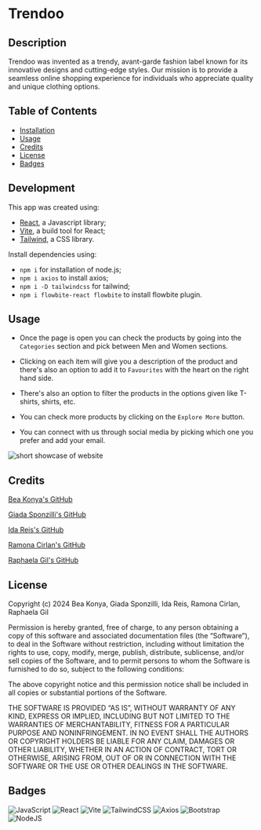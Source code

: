 # Trendoo

## Description

Trendoo was invented as a trendy, avant-garde fashion label known for its innovative designs and cutting-edge styles. Our mission is to provide a seamless online shopping experience for individuals who appreciate quality and unique clothing options.

## Table of Contents


- [Installation](#development)
- [Usage](#usage)
- [Credits](#credits)
- [License](#license)
- [Badges](#badges)

## Development

This app was created using:
- [React](https://react.dev/), a Javascript library;
- [Vite](https://vitejs.dev/), a build tool for React;
- [Tailwind](https://tailwindcss.com/), a CSS library.

Install dependencies using:

- ```npm i``` for installation of node.js;
- ```npm i axios``` to install axios;
- ```npm i -D tailwindcss``` for tailwind;
- ```npm i flowbite-react flowbite``` to install flowbite plugin.

## Usage

- Once the page is open you can check the products by going into the ```Categories``` section and pick between Men and Women sections.

- Clicking on each item will give you a description of the product and there's also an option to add it to ```Favourites``` with the heart on the right hand side.

- There's also an option to filter the products in the options given like T-shirts, shirts, etc.

- You can check more products by clicking on the ```Explore More``` button.

- You can connect with us through social media by picking which one you prefer and add your email.


![short showcase of website](./src/assets/images/TrendooWebsite.gif)


## Credits

<a href="https://github.com/beatak777">Bea Konya's GitHub</a>

<a href="https://github.com/giadasponzilli">Giada Sponzilli's GitHub</a>

<a href="https://github.com/idareis">Ida Reis's GitHub</a>

<a href="https://github.com/RGC1">Ramona Cirlan's GitHub</a>

<a href="https://github.com/RaphaGil">Raphaela Gil's GitHub</a>


## License

Copyright (c) 2024 Bea Konya, Giada Sponzilli, Ida Reis, Ramona Cirlan, Raphaela Gil

Permission is hereby granted, free of charge, to any person obtaining a copy of this software and associated documentation files (the “Software”), to deal in the Software without restriction, including without limitation the rights to use, copy, modify, merge, publish, distribute, sublicense, and/or sell copies of the Software, and to permit persons to whom the Software is furnished to do so, subject to the following conditions:

The above copyright notice and this permission notice shall be included in all copies or substantial portions of the Software.

THE SOFTWARE IS PROVIDED “AS IS”, WITHOUT WARRANTY OF ANY KIND, EXPRESS OR IMPLIED, INCLUDING BUT NOT LIMITED TO THE WARRANTIES OF MERCHANTABILITY, FITNESS FOR A PARTICULAR PURPOSE AND NONINFRINGEMENT. IN NO EVENT SHALL THE AUTHORS OR COPYRIGHT HOLDERS BE LIABLE FOR ANY CLAIM, DAMAGES OR OTHER LIABILITY, WHETHER IN AN ACTION OF CONTRACT, TORT OR OTHERWISE, ARISING FROM, OUT OF OR IN CONNECTION WITH THE SOFTWARE OR THE USE OR OTHER DEALINGS IN THE SOFTWARE.

## Badges

![JavaScript](https://img.shields.io/badge/javascript-%23323330.svg?style=for-the-badge&logo=javascript&logoColor=%23F7DF1E)
![React](https://img.shields.io/badge/react-%2320232a.svg?style=for-the-badge&logo=react&logoColor=%2361DAFB)
![Vite](https://img.shields.io/badge/vite-%23646CFF.svg?style=for-the-badge&logo=vite&logoColor=white)
![TailwindCSS](https://img.shields.io/badge/tailwindcss-%2338B2AC.svg?style=for-the-badge&logo=tailwind-css&logoColor=white)
![Axios](https://img.shields.io/badge/axios-671ddf?&style=for-the-badge&logo=axios&logoColor=white)
![Bootstrap](https://img.shields.io/badge/bootstrap-%238511FA.svg?style=for-the-badge&logo=bootstrap&logoColor=white)
![NodeJS](https://img.shields.io/badge/node.js-6DA55F?style=for-the-badge&logo=node.js&logoColor=white)
